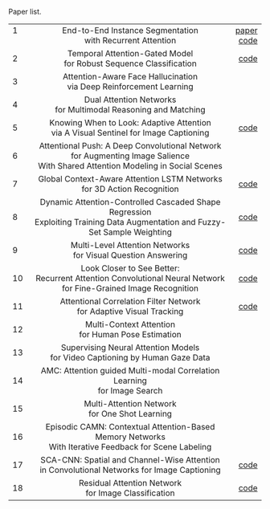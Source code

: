 Paper list.


|               |               |       |
| ------------- |:-------------:| -----:|
| 1      |  End-to-End Instance Segmentation <br> with Recurrent Attention  |[paper]()<br>[code](https://github.com/renmengye/rec-attend-public)|
| 2     |Temporal Attention-Gated Model <br> for Robust Sequence Classification      |[code](https://github.com/wenjiepei/TAGM)|
| 3 | Attention-Aware Face Hallucination <br>  via Deep Reinforcement Learning    |    |
| 4      |  Dual Attention Networks <br>  for Multimodal Reasoning and Matching      |    |
| 5 |  Knowing When to Look: Adaptive Attention <br>  via A Visual Sentinel for Image Captioning     |[code](https://github.com/jiasenlu/AdaptiveAttention)|
| 6      |  Attentional Push: A Deep Convolutional Network <br>  for Augmenting Image Salience <br> With Shared Attention Modeling in Social Scenes  |   |
| 7 |Global Context-Aware Attention LSTM Networks <br>  for 3D Action Recognition |[code](https://github.com/bearpaw/pose-attention)|
| 8      |Dynamic Attention-Controlled Cascaded Shape Regression <br> Exploiting Training Data Augmentation and Fuzzy-Set Sample Weighting|[code](https://github.com/FengZhenhua/DAC-CSR)|
| 9 |Multi-Level Attention Networks <br>  for Visual Question Answering|[code](https://github.com/kanchen-usc/amc_att)|
| 10     |Look Closer to See Better: <br>  Recurrent Attention Convolutional Neural Network <br> for Fine-Grained Image Recognition|[code](https://github.com/Jianlong-Fu/Recurrent-Attention-CNN )|
| 11 |Attentional Correlation Filter Network <br>  for Adaptive Visual Tracking|[code](https://github.com/bearpaw/pose-attention)|
| 12      |Multi-Context Attention <br>  for Human Pose Estimation|   |
| 13 |Supervising Neural Attention Models <br>  for Video Captioning by Human Gaze Data|     |
| 14      |AMC: Attention guided Multi-modal Correlation Learning <br>  for Image Search|    |
| 15 |Multi-Attention Network <br>  for One Shot Learning|    |
| 16      |Episodic CAMN: Contextual Attention-Based Memory Networks <br> With Iterative Feedback for Scene Labeling|   |
| 17 |SCA-CNN: Spatial and Channel-Wise Attention <br>  in Convolutional Networks for Image Captioning|[code](https://github.com/zjuchenlong/sca-cnn)|
| 18     |Residual Attention Network <br>  for Image Classification|[code](https://github.com/buptwangfei/residual-attention-network)|
